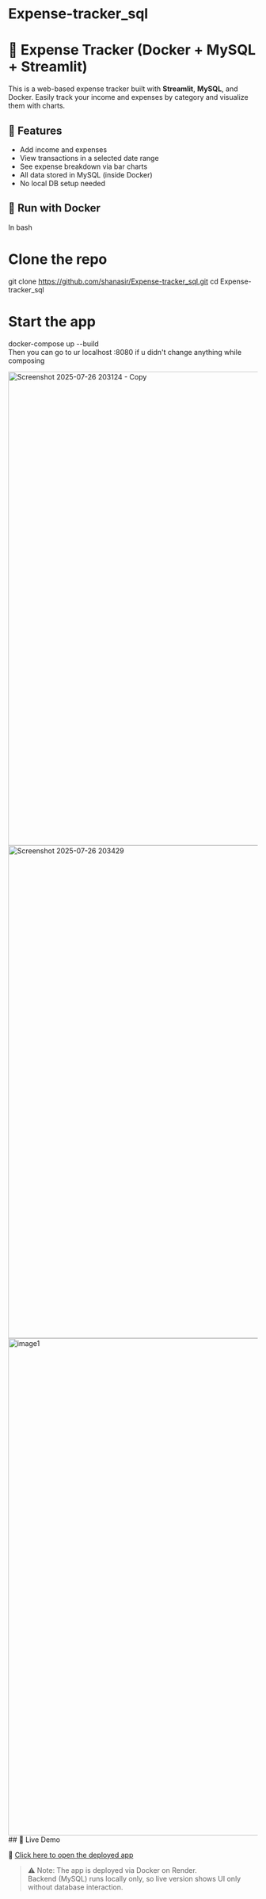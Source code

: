 # Expense-tracker_sql
# 💸 Expense Tracker (Docker + MySQL + Streamlit)

This is a web-based expense tracker built with **Streamlit**, **MySQL**, and Docker. Easily track your income and expenses by category and visualize them with charts.

## 🚀 Features
- Add income and expenses
- View transactions in a selected date range
- See expense breakdown via bar charts
- All data stored in MySQL (inside Docker)
- No local DB setup needed

## 🐳 Run with Docker

 In bash
# Clone the repo
git clone https://github.com/shanasir/Expense-tracker_sql.git
cd Expense-tracker_sql

# Start the app
docker-compose up --build   
  Then you can go to ur localhost :8080 if u didn't change anything while composing



<img width="1848" height="957" alt="Screenshot 2025-07-26 203124 - Copy" src="https://github.com/user-attachments/assets/a99cdcd8-044b-40fc-8a09-e6e4da614956" />
<img width="1830" height="995" alt="Screenshot 2025-07-26 203429" src="https://github.com/user-attachments/assets/a4731e38-3ea4-4e94-9efe-eb4b33e035dd" />
<img width="1829" height="1004" alt="image1" src="https://github.com/user-attachments/assets/f125c641-2ca4-4d2e-9868-11caf5389731" />
## 🚀 Live Demo

🔗 [Click here to open the deployed app](https://expense-tracker-sql.onrender.com)

> ⚠️ Note: The app is deployed via Docker on Render.  
> Backend (MySQL) runs locally only, so live version shows UI only without database interaction.
